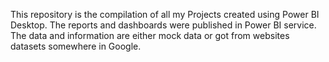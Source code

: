 This repository is the compilation of all my Projects created using Power BI Desktop. The reports and dashboards were published in Power BI  service. The  data and information are either mock data or got from websites datasets somewhere in Google.
